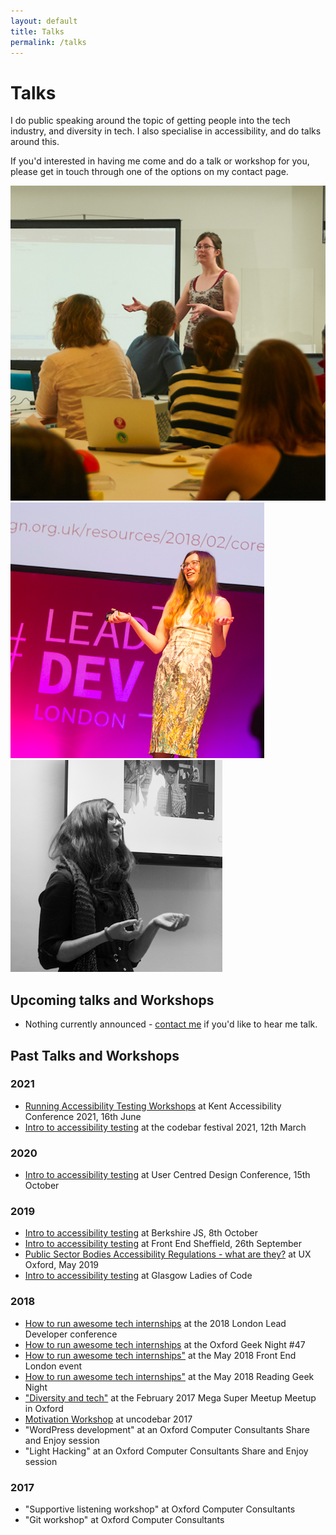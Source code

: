 ```yaml
---
layout: default
title: Talks
permalink: /talks
---
```

<h1 class="CV">Talks</h1>
<p>I do public speaking around the topic of getting people into the tech industry, and diversity in tech. I also specialise in accessibility, and do talks around this.</p>
<p>If you'd interested in having me come and do a talk or workshop for you, please get in touch through one of the options on my contact page.</p>
<div class="talk-photos">
	<img class="talk-photos__img" alt="Beverley speaking at a Personal Website workshop" src="/assets/images/talks.png" />
	<img class="talk-photos__img" alt="Beverley speaking at the Lead Developer 2018" src="/assets/images/lead-dev.png" />
	<img class="talk-photos__img" alt="Beverley leading a codebar workshop" src="/assets/images/talks2.png" />
</div>
<h2>Upcoming talks and Workshops</h2>
<ul>
	<li><p>Nothing currently announced - <a href="./contact.html">contact me</a> if you'd like to hear me talk.</p></li>	
</ul>
<h2>Past Talks and Workshops</h2>	
<h3>2021</h3>
<ul>
	<li><a href="https://blogs.kent.ac.uk/staff-student-news/2021/05/18/kent-digital-accessibility-conference-2021/">Running Accessibility Testing Workshops</a> at Kent Accessibility Conference 2021, 16th June</li>
	<li><a href="https://codebar.io/events/codebar-festival-2021-day-1">Intro to accessibility testing</a> at the codebar festival 2021, 12th March</li>
</ul>
<h3>2020</h3>
<ul>
	<li><a href="https://www.ucdgathering.net/">Intro to accessibility testing</a> at User Centred Design Conference, 15th October</li> 
</ul>
<h3>2019</h3>
<ul>
	<li><a href="https://www.meetup.com/BerkshireJS/events/265028403/">Intro to accessibility testing</a> at Berkshire JS, 8th October</li>	
	<li><a href="https://www.meetup.com/Front-End-Sheffield/events/264692010/">Intro to accessibility testing</a> at Front End Sheffield, 26th September</li>
	<li><a href="https://www.meetup.com/UX-Oxford/events/261514365/">Public Sector Bodies Accessibility Regulations - what are they?</a> at UX Oxford, May 2019</li>
	<li><a href="https://www.meetup.com/Ladies-of-Code-Glasgow/events/264007182/">Intro to accessibility testing</a> at Glasgow Ladies of Code</li>
</ul>
<h3>2018</h3>
<ul>
	<li><a href="https://wvnts.co/2pfJdwo">How to run awesome tech internships</a> at the 2018 London Lead Developer conference</li>
	<li><a href="https://www.meetup.com/Oxford-Geek-Night/events/251510285/">How to run awesome tech internships</a> at the Oxford Geek Night #47</li>
	<li><a href="https://www.frontendlondon.co.uk/">How to run awesome tech internships"</a> at the May 2018 Front End London event</li>
	<li><a href="https://rdggeeknight.wordpress.com/">How to run awesome tech internships"</a> at the May 2018 Reading Geek Night</li>
	<li><a href="https://www.meetup.com/JSOxford/events/237549534/">"Diversity and tech"</a> at the February 2017 Mega Super Meetup Meetup in Oxford</li>
	<li><a href="https://codebar.io/events/uncodebar-3">Motivation Workshop</a> at uncodebar 2017</li>
	<li>"WordPress development" at an Oxford Computer Consultants Share and Enjoy session</li>
	<li>"Light Hacking" at an Oxford Computer Consultants Share and Enjoy session</li>
</ul>
<h3>2017</h3>
<ul>
	<li>"Supportive listening workshop" at Oxford Computer Consultants</li>
	<li>"Git workshop" at Oxford Computer Consultants</li>
</ul>
		
